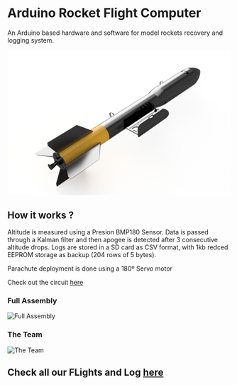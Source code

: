 # Arduino Rocket Flight Computer
An Arduino based hardware and software for model rockets recovery and logging system.

![Model 1](/renders/v2.png)

## How it works ?
Altitude is measured using a Presion BMP180 Sensor. Data is passed through a Kalman filter and then apogee is detected after 3 consecutive altitude drops.
Logs are stored in a SD card as CSV format, with 1kb redced EEPROM storage as backup (204 rows of 5 bytes).

Parachute deployment is done using a 180º Servo motor

Check out the circuit [here](/schematics/protoboard.png) 

### Full Assembly
![Full Assembly](https://github.com/laureano-arcanio/arduino-rocket-computer/blob/main/images/full_assembly_2.jpg)

### The Team
![The Team](https://github.com/laureano-arcanio/arduino-rocket-computer/blob/main/images/rocket_team.jpg)

## Check all our FLights and Log [here](https://github.com/laureano-arcanio/arduino-rocket-computer/blob/main/LOGS.md)
